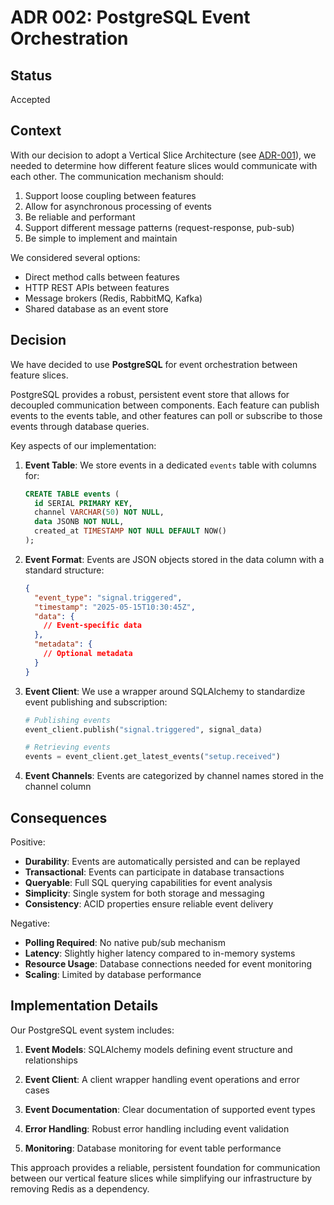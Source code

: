 
# ADR 002: PostgreSQL Event Orchestration

## Status

Accepted

## Context

With our decision to adopt a Vertical Slice Architecture (see [ADR-001](001-vertical-slice-architecture.md)), we needed to determine how different feature slices would communicate with each other. The communication mechanism should:

1. Support loose coupling between features
2. Allow for asynchronous processing of events
3. Be reliable and performant
4. Support different message patterns (request-response, pub-sub)
5. Be simple to implement and maintain

We considered several options:

- Direct method calls between features
- HTTP REST APIs between features
- Message brokers (Redis, RabbitMQ, Kafka)
- Shared database as an event store

## Decision

We have decided to use **PostgreSQL** for event orchestration between feature slices.

PostgreSQL provides a robust, persistent event store that allows for decoupled communication between components. Each feature can publish events to the events table, and other features can poll or subscribe to those events through database queries.

Key aspects of our implementation:

1. **Event Table**: We store events in a dedicated `events` table with columns for:
   ```sql
   CREATE TABLE events (
     id SERIAL PRIMARY KEY,
     channel VARCHAR(50) NOT NULL,
     data JSONB NOT NULL,
     created_at TIMESTAMP NOT NULL DEFAULT NOW()
   );
   ```

2. **Event Format**: Events are JSON objects stored in the data column with a standard structure:
   ```json
   {
     "event_type": "signal.triggered",
     "timestamp": "2025-05-15T10:30:45Z",
     "data": {
       // Event-specific data
     },
     "metadata": {
       // Optional metadata
     }
   }
   ```

3. **Event Client**: We use a wrapper around SQLAlchemy to standardize event publishing and subscription:
   ```python
   # Publishing events
   event_client.publish("signal.triggered", signal_data)
   
   # Retrieving events
   events = event_client.get_latest_events("setup.received")
   ```

4. **Event Channels**: Events are categorized by channel names stored in the channel column

## Consequences

Positive:

- **Durability**: Events are automatically persisted and can be replayed
- **Transactional**: Events can participate in database transactions
- **Queryable**: Full SQL querying capabilities for event analysis
- **Simplicity**: Single system for both storage and messaging
- **Consistency**: ACID properties ensure reliable event delivery

Negative:

- **Polling Required**: No native pub/sub mechanism
- **Latency**: Slightly higher latency compared to in-memory systems
- **Resource Usage**: Database connections needed for event monitoring
- **Scaling**: Limited by database performance

## Implementation Details

Our PostgreSQL event system includes:

1. **Event Models**: SQLAlchemy models defining event structure and relationships

2. **Event Client**: A client wrapper handling event operations and error cases

3. **Event Documentation**: Clear documentation of supported event types

4. **Error Handling**: Robust error handling including event validation

5. **Monitoring**: Database monitoring for event table performance

This approach provides a reliable, persistent foundation for communication between our vertical feature slices while simplifying our infrastructure by removing Redis as a dependency.
